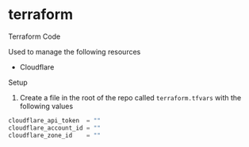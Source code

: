 # terraform
Terraform Code


Used to manage the following resources
- Cloudflare


Setup
1. Create a file in the root of the repo called `terraform.tfvars` with the following values
```terraform
cloudflare_api_token  = ""
cloudflare_account_id = ""
cloudflare_zone_id    = ""
```

